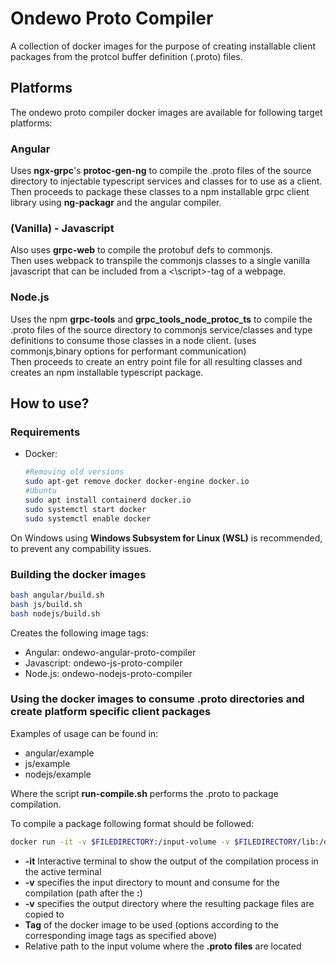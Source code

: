 # Ondewo Proto Compiler #

A collection of docker images for the purpose of creating installable client packages from the protcol buffer definition (.proto) files.

## Platforms ##

The ondewo proto compiler docker images are available for following target platforms:

### Angular ###

Uses **ngx-grpc**'s **protoc-gen-ng** to compile the .proto files of the source directory to injectable typescript services and classes for to use as a client.  
Then proceeds to package these classes to a npm installable grpc client library using **ng-packagr** and the angular compiler. 

### (Vanilla) - Javascript ###

Also uses **grpc-web** to compile the protobuf defs to commonjs.  
Then uses webpack to transpile the commonjs classes to a single vanilla javascript that can be included from a <\script>-tag of a webpage.

### Node.js ###

Uses the npm **grpc-tools** and **grpc_tools_node_protoc_ts** to compile the .proto files of the source directory to commonjs service/classes and type definitions to consume those classes in a node client. (uses commonjs,binary options for performant communication)  
Then proceeds to create an entry point file for all resulting classes and creates an npm installable typescript package.

## How to use? ##

### Requirements ###

- Docker:  
   
    ```bash
    #Removing old versions
    sudo apt-get remove docker docker-engine docker.io
    #Ubuntu
    sudo apt install containerd docker.io
    sudo systemctl start docker
    sudo systemctl enable docker
    ```
On Windows using **Windows Subsystem for Linux (WSL)** is recommended, to prevent any compability issues.

### Building the docker images ###

```bash
bash angular/build.sh
bash js/build.sh
bash nodejs/build.sh
```
Creates the following image tags:
- Angular:
ondewo-angular-proto-compiler
- Javascript:
ondewo-js-proto-compiler
- Node.js:
ondewo-nodejs-proto-compiler

### Using the docker images to consume .proto directories and create platform specific client packages ###

Examples of usage can be found in:  
- angular/example
- js/example
- nodejs/example

Where the script **run-compile.sh** performs the .proto to package compilation.  

To compile a package following format should be followed:

```bash
docker run -it -v $FILEDIRECTORY:/input-volume -v $FILEDIRECTORY/lib:/output-volume ondewo-angular-proto-compiler protos
```
- **-it** Interactive terminal to show the output of the compilation process in the active terminal
- **-v** specifies the input directory to mount and consume for the compilation (path after the **:**)
- **-v** specifies the output directory where the resulting package files are copied to
- **Tag** of the docker image to be used (options according to the corresponding image tags as specified above)
- Relative path to the input volume where the **.proto files** are located
